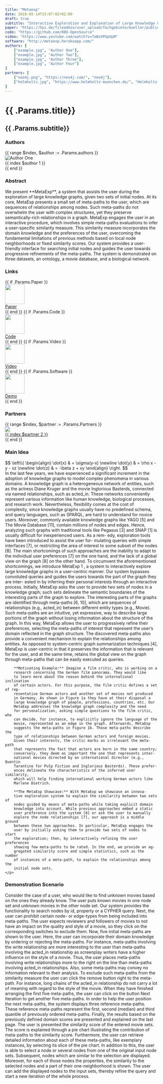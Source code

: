 ```yaml
---
title: "Metaexp"
date: 2018-05-14T15:07:02+02:00
draft: true
subtitle: "Interactive Exploration and Explanation of Large Knowledge Graphs"
paper: "https://hpi.de/fileadmin/user_upload/fachgebiete/mueller/publications/davide/BehrensWWW2018Metaexp.pdf"
code: "https://github.com/KDD-OpenSource"
video: "https://www.youtube.com/watch?v=7aBxVPUpUpM"
software: "http://metaexp.herokuapp.com/"
authors: [
    ["example.jpg", "Author One"],
    ["example.jpg", "Author Two"],
    ["example.jpg", "Author Three"],
    ["example.jpg", "Author Four"]
]
partners: [
    ["neo4j.png", "https://neo4j.com/", "neo4j"],
    ["helmholtz.jpg", "https://www.helmholtz-muenchen.de/", "Helmholtz München"]
]
---
```


<h1>
    {{ .Params.title}}
</h1>
<h2>
{{ .Params.subtitle}}
</h2>
<div class="row" style="margin-top: 20px;">
    <h3>Authors</h3>
</div>
<div class="row" id="authors-section" style="margin-top: 5px;">
    <div class="col"></div>
    {{ range $index, $author := .Params.authors }}
        <div class="col author-group">
            <div class="row author-img">
                <img src="/images/authors/{{ index $author 0 }}" alt="Author One">
            </div>
            <div class="row author-name">
                <span>{{ index $author 1 }}</span>
            </div>
        </div>
    {{ end }}
    <div class="col"></div>
</div>

<div class="row" style="margin-top: 20px;">
    <h3>Abstract</h3>
</div>
<div class="row">
    <p>
        We present **MetaExp**, a system that assists the user during the
        exploration of large knowledge graphs, given two sets of initial
        nodes. At its core, MetaExp presents a small set of meta-paths to
        the user, which are sequences of relationships among nodes. Such
        meta-paths do not overwhelm the user with complex structures, yet
        they preserve semantically-rich relationships in a graph. MetaExp
        engages the user in an interactive procedure, which involves simple
        meta-paths evaluations to infer a user-specific similarity measure.
        This similarity measure incorporates the domain knowledge and
        the preferences of the user, overcoming the fundamental limitations
        of previous methods based on local node neighborhoods or fixed
        similarity scores. Our system provides a user-friendly interface for
        searching initial nodes and guides the user towards progressive
        refinements of the meta-paths. The system is demonstrated on three
        datasets, an ontology, a movie database, and a biological network.
    </p>
</div>

<div class="row" style="margin-top: 20px;">
    <h3>Links</h3>
</div>
<div class="row" id="links-section">
    <div class="col"></div>
    {{ if .Params.Paper }}
        <div class="col link-group">
            <div class="row link-icon">
                <img src="/icons/pdf.png" height="64">
            </div>
            <div class="row link-text">
                <a href="{{ .Params.Paper }}" download="Paper">Paper</a>
            </div>
        </div>
    {{ end }}
    {{ if .Params.Code }}
        <div class="col link-group">
            <div class="row link-icon">
                <img src="/icons/github.png" height="64">
            </div>
            <div class="row link-text">
                <a href="{{ .Params.Code }}" target="_blank">Code</a>
            </div>
        </div>
    {{ end }}
    {{ if .Params.Video }}
        <div class="col link-group">
            <div class="row link-icon">
                <img src="/icons/youtube.png" height="64">
            </div>
            <div class="row link-text">
                <a href="{{ .Params.Video }}" target="_blank">Video</a>
            </div>
        </div>
    {{ end }}
    {{ if .Params.Software }}
        <div class="col link-group">
            <div class="row link-icon">
                <img src="/icons/demo.png" height="64">
            </div>
            <div class="row link-text">
                <a href="{{ .Params.Software }}" target="_blank">Demo</a>
            </div>
        </div>
    {{ end }}
    <div class="col"></div>
</div>

<div class="row" style="margin-top: 20px;">
    <h3>Partners</h3>
</div>
<div class="row" id="partners-section" style="margin-top: 5px;">
    <div class="col"></div>
    {{ range $index, $partner := .Params.Partners }}
        <div class="col partner-group">
            <div class="row partner-logo">
                <img src="/images/partners/{{ index $partner 0 }}">
            </div>
            <div class="row partner-name">
                <a href="{{ index $partner 1 }}" target="_blank">
                    {{ index $partner 2 }}
                </a>
            </div>
        </div>
    {{ end }}
    <div class="col"></div>
</div>

<div class="row" style="margin-top: 20px;">
    <h3>Main Idea</h3>
</div>
<div class="row">
    <p>
        <div>$$
            \left\\{
            \begin{align}
            \dot{x} & = \sigma(y-x) \newline
            \dot{y} & = \rho x - y - xz \newline
            \dot{z} & = -\beta z + xy
            \end{align}
            \right.
        $$</div>
        In the last few years, we have experienced a significant increment in
        the adoption of knowledge graphs to model complex phenomena in
        various domains. A knowledge graph is a heterogeneous network of
        entities, such as the actress Diane Kruger and the movie Inglorious
        Basterds, connected via named relationships, such as acted_in. These
        networks conveniently represent various information like human
        knowledge, biological processes, and research work.
        Nevertheless, flexibility comes at the cost of complexity, since
        knowledge graphs usually have no predefined schema, and query
        languages, such as SPARQL, are hard to understand for novice users.
        Moreover, commonly available knowledge graphs like YAGO [5]
        and The Movie Database [11], contain millions of nodes and edges.
        Hence, analyzing such graphs with traditional tools like Pegasus [3]
        and SNAP [1] is usually difficult for inexperienced users. As a rem-
        edy, exploration tools have been introduced to assist the user for-
        mulating queries with simple interfaces [7], or restricting the area
        of interest to some subset of the nodes [8]. The main shortcomings
        of such approaches are the inability to adapt to the individual user
        preferences [7] on the one hand, and the lack of a global view on the
        graph [8] on the other hand.
        To circumvent the aforementioned shortcomings, we introduce
        MetaExp 1 , a system to interactively explore large knowledge graphs
        in a user-centric manner. Our system bypasses convoluted queries
        and guides the users towards the part of the graph they are inter-
        ested in by inferring their personal interests through an interactive
        process. Initially, MetaExp asks the user to provide two sets of nodes
        in a knowledge graph; such sets delineate the semantic boundaries
        of the interesting parts of the graph to explore. The interesting parts
        of the graphs are identified through meta-paths [6, 10], which are
        sequences of relationships (e.g., acted_in) between different entity 
        types (e.g., Movie). Such meta-paths are an intuitive, yet expressive,
        way to describe large portions of the graph without losing
        information about the structure of the graph. In this way, MetaExp
        allows the user to progressively refine their preferences, selecting
        the meta-paths of interest that represent the user’s domain reflected
        in the graph structure. The discovered meta-paths also provide a
        convenient mechanism to explain the relationships among entities.
        As opposed to system-centric graph summarization techniques [4],
        MetaExp is user-centric in that it preserves the information that is
        relevant for the user, and at the same time, retains the global view
        on the graph through meta-paths that can be easily executed as
        queries.

        **Motivating Example:** Imagine a film critic, who is working on a
        research concerning the German film panorama. They would like
        to learn more about the reason behind the international inclination
        of certain actors. For this purpose, the film critic defines a set of rep-
        resentative German actors and another set of movies not produced
        in Germany. As shown in Figure 1a they have at their disposal a
        large knowledge graph of people, professions, countries, etc. Our
        MetaExp addresses the knowledge graph complexity and the need
        for personalization, asking simple questions to the film critic, who
        can decide, for instance, to explicitly ignore the language of the
        movie, represented as an edge in the graph. Afterwards, MetaExp
        suggests the meta-paths in Figure 1b. Those meta-paths describe the
        type of relationships between German actors and foreign movies.
        Given their interests, the critic marks as irrelevant the meta-path
        that represents the fact that actors are born in the same country;
        conversely, they deem as important the one that represents inter-
        national movies directed by an international director (e.g., Quentin
        Tarantino for Pulp Fiction and Inglorious Basterds). These prefer-
        ences delineate the characteristics of the inferred user similarity,
        which will help finding international working German actors like
        Marlene Dietrich.

        **The MetaExp Showcase:** With MetaExp we showcase an innova-
        tive exploration system to explain the similarity between two sets of
        nodes guided by means of meta-paths while taking explicit domain
        knowledge into account. While previous approaches embed a static
        user preference into the system [8] or ask the user to manually
        explore the node relationships [7], our approach is a middle ground
        between these two approaches. In particular, MetaExp engages the
        user by initially asking them to provide two sets of nodes to start
        the exploration; then, by interactively refining the user preferences
        showing few meta-paths to be rated. In the end, we provide an ag-
        gregated similarity score and simple statistics, such as the number
        of instances of a meta-path, to explain the relationships among the
        initial node sets.
    </p>
</div>
 
<div class="row" style="margin-top: 20px;">
    <h3>Demonstration Scenario</h3>
</div>
<div class="row">
    <p>
        Consider the case of a user, who would like to find unknown
        movies based on the ones they already know. The user puts known
        movies in one node set and unknown movies in the other node set.
        Our system provides the functionality to search nodes by id,
        property or a CYPHER query.
        Next, the user can prohibit
        certain node- or edge-types from being included into meta-paths.
        The user expects reviewers and followers of movies to not have
        an impact on the quality and style of a movie, so they click on the
        corresponding switches to exclude them.
        Now, five initial meta-paths are shown to the user.
        Here, the user can incorporate their domain knowledge
        by ordering or rejecting the meta-paths. For instance, meta-paths
        involving the write relationship are more interesting to the user
        than meta-paths involving the acted_in relationship as screenplay
        writers have a higher influence on the style of a movie. Thus, the
        user places meta-paths involving write relationships more to the
        right on the line than meta-paths involving acted_in relationships.
        Also, some meta-paths may convey no information relevant to their
        analysis. To exclude such meta-paths from the similarity measure
        the user can click the remove button right to the meta-path. For
        instance, long chains of the acted_in relationship do not carry a lot
        of meaning with regard to the style of the movie. When they have
        finished arranging the first five meta-paths, the user can click on
        the button Next Iteration to get another five meta-paths. In order
        to help the user position the next meta-paths, the system displays
        three reference meta-paths. These reference meta-paths represent
        the first, second (median) and third quantile of previously ordered
        meta-paths.
        Finally, the results based on the previously defined domain scores
        are presented and explained on the last page. The user
        is presented the similarity score of the entered movie sets. The
        score is explained through a pie chart illustrating the contribution
        of meta-paths to the similarity score. Furthermore, the user can
        retrieve detailed information about each of these meta-paths, like
        exemplary instances, by selecting its slice of the pie chart.
        In addition to this, the user is able to select a node or several
        nodes from one of the original input node sets. Subsequent, nodes
        which are similar to the selection are displayed. Moreover, for each
        of those nodes the properties, the similarity to the selected nodes
        and a part of their one-neighborhood is shown. The user can add
        the displayed nodes to the input sets, thereby refine the query and
        start a new iteration of the whole process.
    </p>
</div>